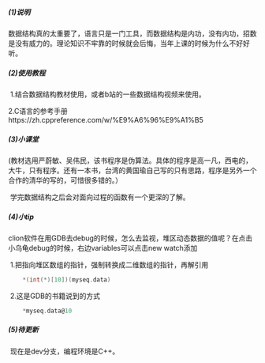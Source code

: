 ##### (1)说明

​		数据结构真的太重要了，语言只是一门工具，而数据结构是内功，没有内功，招数是没有威力的。理论知识不牢靠的时候就会后悔，当年上课的时候为什么不好好听。

##### (2)使用教程

​		1.结合数据结构教材使用，或者b站的一些数据结构视频来使用。

​		2.C语言的参考手册https://zh.cppreference.com/w/%E9%A6%96%E9%A1%B5

##### (3)小课堂	

​		(教材选用严蔚敏、吴伟民，该书程序是伪算法。具体的程序是高一凡，西电的，大牛，只有程序。还有一本书，台湾的黄国瑜自己写的只有思路，程序是另外一个合作的清华的写的，可惜很多错的。）

​		学完数据结构之后会对面向过程的函数有一个更深的了解。

##### (4)小tip

​		clion软件在用GDB去debug的时候，怎么去监视，堆区动态数据的值呢？在点击小乌龟debug的时候，右边variables可以点击new watch添加

​			1.把指向堆区数组的指针，强制转换成二维数组的指针，再解引用

```c
	*(int(*)[10])(myseq.data)
```

​			2.这是GDB的书籍说到的方式

```c
	*myseq.data@10
```

##### (5)待更新

​		现在是dev分支，编程环境是C++。
